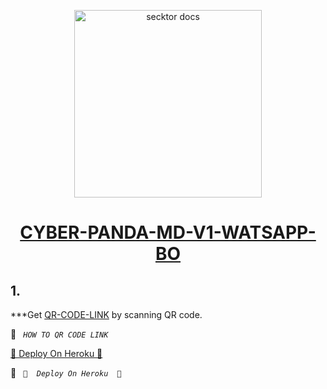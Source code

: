   <p align="center">  
  <a href="https://secktoruserbot.onrender.com/">
    <img alt="secktor docs" height="300" src="https://telegra.ph/file/6032c257abee792a75480.jpg">
    <h1 align="center">CYBER-PANDA-MD-V1-WATSAPP-BO</h1>
  </a>
</p>
   


## 1.

 ***Get [QR-CODE-LINK](https://sampandey00011-af12d376b8d4.herokuapp.com/id) by scanning QR code.

👋     *` HOW TO QR CODE LINK`*



[🎩  Deploy On Heroku  🎩](https://heroku.com/deploy?template=https://github.com/2005-SACHITH-MAX/CYBER-PANDA-MD-V1)


👋 *` 🎩  Deploy On Heroku  🎩`*
